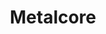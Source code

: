---
title: Metalcore
crosslinks:
- PostHardcore
- MelodicHardcore
- Deathcore
- NuMetal
- corejerk
- ProgMetal
- MelodicDeathMetal
- melodichardcore
- AntiMWMWatch
- ShitTheFalseSay
- Metal
- Hardcore
- GamerGhazi
- Music
- metaljerk
- worldnews
- ShowerOrange
- poppunkers
- politics
- dancegavindance
---